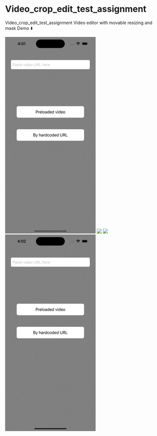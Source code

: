 # Video_crop_edit_test_assignment
Video_crop_edit_test_assignment
Video editor with movable resizing and mask 
Demo ⬇️

<img src="https://github.com/Nephilim433/Video_crop_edit_test_assignment/blob/main/demo/1.gif"/>
<img src="https://github.com/Nephilim433/Video_crop_edit_test_assignment/blob/main/demo/2.gif"/>
<img src="https://github.com/Nephilim433/Video_crop_edit_test_assignment/blob/main/demo/3.gif"/>
<img src="https://github.com/Nephilim433/Video_crop_edit_test_assignment/blob/main/demo/4.gif"/>
